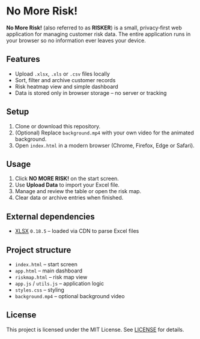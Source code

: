 # No More Risk!

**No More Risk!** (also referred to as **RISKER**) is a small, privacy‑first web application for managing customer risk data. The entire application runs in your browser so no information ever leaves your device.

## Features

- Upload `.xlsx`, `.xls` or `.csv` files locally
- Sort, filter and archive customer records
- Risk heatmap view and simple dashboard
- Data is stored only in browser storage – no server or tracking

## Setup

1. Clone or download this repository.
2. (Optional) Replace `background.mp4` with your own video for the animated background.
3. Open `index.html` in a modern browser (Chrome, Firefox, Edge or Safari).

## Usage

1. Click **NO MORE RISK!** on the start screen.
2. Use **Upload Data** to import your Excel file.
3. Manage and review the table or open the risk map.
4. Clear data or archive entries when finished.

## External dependencies

- [XLSX](https://github.com/SheetJS/sheetjs) `0.18.5` – loaded via CDN to parse Excel files

## Project structure

- `index.html` – start screen
- `app.html` – main dashboard
- `riskmap.html` – risk map view
- `app.js` / `utils.js` – application logic
- `styles.css` – styling
- `background.mp4` – optional background video

## License

This project is licensed under the MIT License. See [LICENSE](LICENSE) for details.

